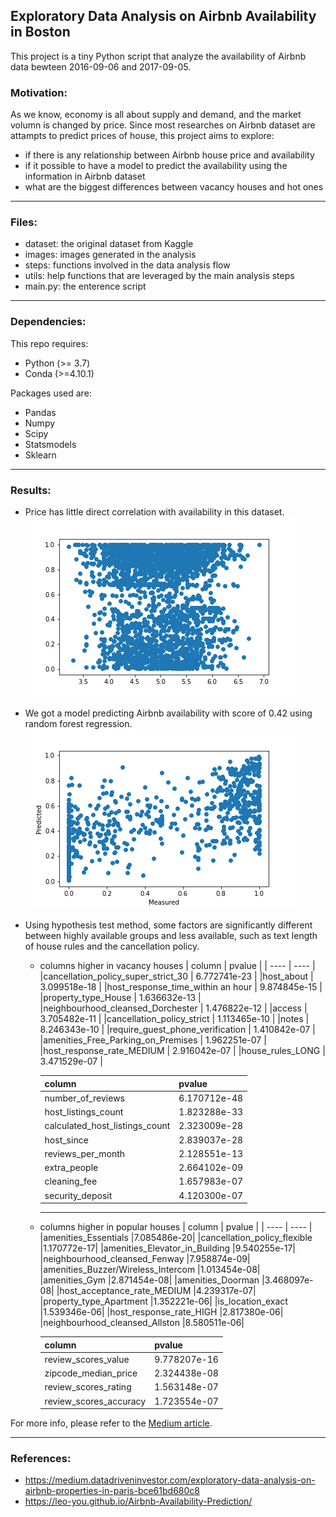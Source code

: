 ## Exploratory Data Analysis on Airbnb Availability in Boston
This project is a tiny Python script that analyze the availability of Airbnb data bewteen 2016-09-06 and 2017-09-05. 

### Motivation:
As we know, economy is all about supply and demand, and the market volumn is changed by price. Since most researches on Airbnb dataset are attampts to predict prices of house, this project aims to explore:
- if there is any relationship between Airbnb house price and availability
- if it possible to have a model to predict the availability using the information in Airbnb dataset
- what are the biggest differences between vacancy houses and hot ones

-----------

### Files:
- dataset: the original dataset from Kaggle
- images: images generated in the analysis
- steps: functions involved in the data analysis flow
- utils: help functions that are leveraged by the main analysis steps
- main.py: the enterence script

-----------

### Dependencies:
This repo requires:
- Python (>= 3.7)
- Conda (>=4.10.1)
  
Packages used are:
- Pandas
- Numpy
- Scipy
- Statsmodels
- Sklearn
  
-----------

### Results:
- Price has little direct correlation with availability in this dataset.
![exploration](https://github.com/cenkai88/data-exploration-Airbnb-Boston/blob/main/images/explore-log.png?raw=true)

- We got a model predicting Airbnb availability with score of 0.42 using random forest regression.
![model](https://github.com/cenkai88/data-exploration-Airbnb-Boston/blob/main/images/model.png?raw=true)

- Using hypothesis test method, some factors are significantly different between highly available groups and less available, such as text length of house rules and the cancellation policy.

  - columns higher in vacancy houses
    | column  | pvalue  |
    |  ----  | ----  |
    |cancellation_policy_super_strict_30  |  6.772741e-23 |
    |host_about                            | 3.099518e-18 |
    |host_response_time_within an hour     | 9.874845e-15 |
    |property_type_House                   | 1.636632e-13 |
    |neighbourhood_cleansed_Dorchester     | 1.476822e-12 |
    |access                                | 3.705482e-11 |
    |cancellation_policy_strict            | 1.113465e-10 |
    |notes                                 | 8.246343e-10 |
    |require_guest_phone_verification      | 1.410842e-07 |
    |amenities_Free_Parking_on_Premises    | 1.962251e-07 |
    |host_response_rate_MEDIUM             | 2.916042e-07 |
    |house_rules_LONG                      | 3.471529e-07 |

    | column  | pvalue  |
    |  ----  | ----  |
    |number_of_reviews                 |6.170712e-48|
    |host_listings_count               |1.823288e-33|
    |calculated_host_listings_count    |2.323009e-28|
    |host_since                        |2.839037e-28|
    |reviews_per_month                 |2.128551e-13|
    |extra_people                      |2.664102e-09|
    |cleaning_fee                      |1.657983e-07|
    |security_deposit                  |4.120300e-07|

    -----------

  - columns higher in popular houses
    | column  | pvalue  |
    |  ----  | ----  |
    |amenities_Essentials                   |7.085486e-20|
    |cancellation_policy_flexible           |1.170772e-17|
    |amenities_Elevator_in_Building         |9.540255e-17|
    |neighbourhood_cleansed_Fenway          |7.958874e-09|
    |amenities_Buzzer/Wireless_Intercom     |1.013454e-08|
    |amenities_Gym                          |2.871454e-08|
    |amenities_Doorman                      |3.468097e-08|
    |host_acceptance_rate_MEDIUM            |4.239317e-07|
    |property_type_Apartment                |1.352221e-06|
    |is_location_exact                      |1.539346e-06|
    |host_response_rate_HIGH                |2.817380e-06|
    |neighbourhood_cleansed_Allston         |8.580511e-06|

    | column  | pvalue  |
    |  ----  | ----  |
    |review_scores_value          |9.778207e-16|
    |zipcode_median_price         |2.324438e-08|
    |review_scores_rating         |1.563148e-07|
    |review_scores_accuracy       |1.723554e-07|


For more info, please refer to the [Medium article](https://medium.com/p/500fb4b401c5).

-----------

### References:
- https://medium.datadriveninvestor.com/exploratory-data-analysis-on-airbnb-properties-in-paris-bce61bd680c8
- https://leo-you.github.io/Airbnb-Availability-Prediction/